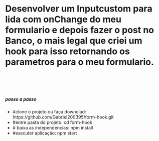 <html>
<body>
    <h1>Desenvolver um Inputcustom para lida com onChange do meu formulario e depois fazer o post no Banco,
     o mais legal que criei um hook para isso retornando os parametros para o meu formulario.   
    <h1>  
    <br />
        <h5>passo a passo</h5>
      <ul>
         <li>#clone o projeto ou faça downolad: https://github.com/Gabriel200395/form-hook.git </li>
         <li>#entre pasta do projeto: cd form-hook </li>
         <li># baixa as independencias: npm install</li>
         <li>#executer aplicação: npm start</li>
      <ul>
</body>  
</html>
